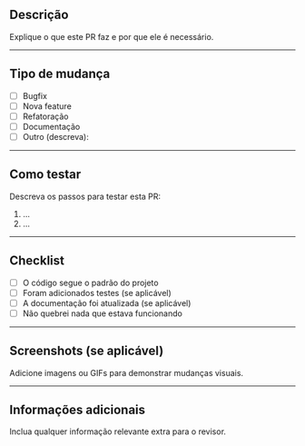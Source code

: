 ## Descrição

Explique o que este PR faz e por que ele é necessário.

---

## Tipo de mudança

- [ ] Bugfix
- [ ] Nova feature
- [ ] Refatoração
- [ ] Documentação
- [ ] Outro (descreva):

---

## Como testar

Descreva os passos para testar esta PR:
1. ...
2. ...

---

## Checklist

- [ ] O código segue o padrão do projeto
- [ ] Foram adicionados testes (se aplicável)
- [ ] A documentação foi atualizada (se aplicável)
- [ ] Não quebrei nada que estava funcionando

---

## Screenshots (se aplicável)

Adicione imagens ou GIFs para demonstrar mudanças visuais.

---

## Informações adicionais

Inclua qualquer informação relevante extra para o revisor.

